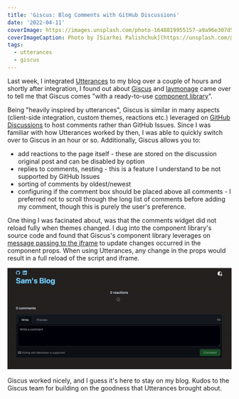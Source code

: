```yaml
---
title: 'Giscus: Blog Comments with GitHub Discussions'
date: '2022-04-11'
coverImage: https://images.unsplash.com/photo-1648819955157-a9a96e307d56?ixlib=rb-1.2.1&q=80&fm=jpg&crop=entropy&cs=tinysrgb&dl=siarhei-palishchuk-um_LMDP8pSY-unsplash.jpg&w=1920
coverImageCaption: Photo by [Siarhei Palishchuk](https://unsplash.com/@smeshny) on Unsplash
tags:
  - utterances
  - giscus
---
```


Last week, I integrated [Utterances](https://utteranc.es) to my blog over a couple of hours and shortly after integration, I found out about [Giscus](https://giscus.app/) and [laymonage](https://github.com/laymonage) came over to tell me that Giscus comes "with a ready-to-use [component library](https://github.com/giscus/giscus-component)".

Being "heavily inspired by utterances", Giscus is similar in many aspects (client-side integration, custom themes, reactions etc.) leveraged on [GitHub Discussions](https://docs.github.com/en/discussions) to host comments rather than GitHub Issues. Since I was familiar with how Utterances worked by then, I was able to quickly switch over to Giscus in an hour or so. Additionally, Giscus allows you to:

- add reactions to the page itself - these are stored on the discussion original post and can be disabled by option
- replies to comments, nesting - this is a feature I understand to be not supported by GitHub Issues
- sorting of comments by oldest/newest
- configuring if the comment box should be placed above all comments - I preferred not to scroll through the long list of comments before adding my comment, though this is purely the user's preference.

One thing I was facinated about, was that the comments widget did not reload fully when themes changed. I dug into the component library's source code and found that Giscus's component library leverages on [message passing to the iframe](https://github.com/giscus/giscus-component/blob/main/web/src/giscus.ts#L202) to update changes occurred in the component props. When using Utterances, any change in the props would result in a full reload of the script and iframe.

<img src="/assets/d3c0caadbf.gif" />

Giscus worked nicely, and I guess it's here to stay on my blog. Kudos to the Giscus team for building on the goodness that Utterances brought about.
